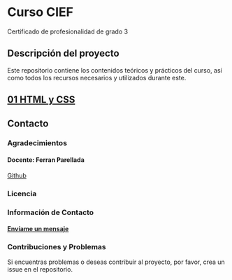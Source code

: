 # Curso CIEF

Certificado de profesionalidad de grado 3

## Descripción del proyecto

Este repositorio contiene los contenidos teóricos y prácticos del curso, así como todos los recursos necesarios y utilizados durante este.

## [01 HTML y CSS](01_HTMLCSS/README.md)

## Contacto

### Agradecimientos

#### Docente: Ferran Parellada
[Github](https://github.com/classesdeferran/)

### Licencia

### Información de Contacto

#### [Envíame un mensaje](mailto:queen420nft@gmail.com)

### Contribuciones y Problemas

Si encuentras problemas o deseas contribuir al proyecto, por favor, crea un issue en el repositorio.
